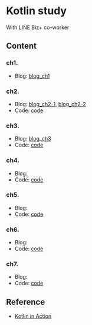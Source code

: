 # Kotlin study
With LINE Biz+ co-worker

## Content 
### ch1.
- Blog: [blog_ch1](https://doorbw.tistory.com/241)
### ch2.
- Blog: [blog_ch2-1](https://doorbw.tistory.com/242), [blog_ch2-2](https://doorbw.tistory.com/243)
- Code: [code](./src/main/kotlin/ch2) 
### ch3. 
- Blog: [blog_ch3](https://doorbw.tistory.com/244)
- Code: [code](./src/main/kotlin/ch3)
### ch4.
- Blog:   
- Code: [code](./src/main/kotlin/ch4)
### ch5.
- Blog:   
- Code: [code](./src/main/kotlin/ch5)
### ch6.
- Blog:   
- Code: [code](./src/main/kotlin/ch6)
### ch7.
- Blog:   
- Code: [code](./src/main/kotlin/ch7)
## Reference
- [Kotlin in Action](https://www.manning.com/books/kotlin-in-action)
